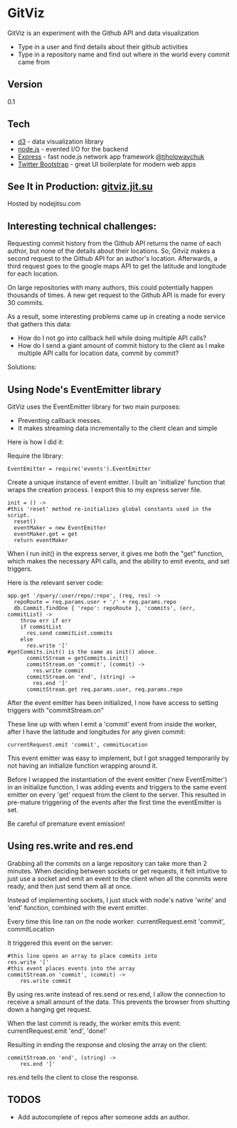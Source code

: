 GitViz
=

GitViz is an experiment with the Github API and data visualization
  - Type in a user and find details about their github activities
  - Type in a repository name and find out where in the world every commit came from


Version
-

0.1

Tech
-
* [d3] - data visualization library
* [node.js] - evented I/O for the backend
* [Express] - fast node.js network app framework [@tjholowaychuk]
* [Twitter Bootstrap] - great UI boilerplate for modern web apps

See It in Production: [gitviz.jit.su]
-

Hosted by nodejitsu.com

Interesting technical challenges:
-

Requesting commit history from the Github API returns the name of each author, but none of the details about their locations. So, Gitviz makes a second request to the Github API for an author's location. Afterwards, a third request goes to the google maps API to get the latitude and longitude for each location.

On large repositories with many authors, this could potentially happen thousands of times. A new get request to the Github API is made for every 30 commits.

As a result, some interesting problems came up in creating a node service that gathers this data:

* How do I not go into callback hell while doing multiple API calls?
* How do I send a giant amount of commit history to the client as I make multiple API calls for location data, commit by commit?

Solutions:

Using Node's EventEmitter library
-
GitViz uses the EventEmitter library for two main purposes:

* Preventing callback messes.
* It makes streaming data incrementally to the client clean and simple



Here is how I did it:

Require the library:

    EventEmitter = require('events').EventEmitter

Create a unique instance of event emitter. I built an 'initialize' function that wraps the creation process. I export this to my express server file.

    init = () ->
    #this 'reset' method re-initializes global constants used in the script.
      reset()
      eventMaker = new EventEmitter
      eventMaker.get = get
      return eventMaker

When I run init() in the express server, it gives me both the "get" function, which makes the necessary API calls, and the ability to emit events, and set triggers.

Here is the relevant server code:

    app.get '/query/:user/repo/:repo', (req, res) ->
      repoRoute = req.params.user + '/' + req.params.repo
      db.Commit.findOne { 'repo': repoRoute }, 'commits', (err, commitList) ->
        throw err if err
        if commitList
          res.send commitList.commits
        else
          res.write '['
    #getCommits.init() is the same as init() above.
          commitStream = getCommits.init()
          commitStream.on 'commit', (commit) ->
            res.write commit
          commitStream.on 'end', (string) ->
            res.end ']'
          commitStream.get req.params.user, req.params.repo

After the event emitter has been initialized, I now have access to setting triggers with "commitStream.on"

These line up with when I emit a 'commit' event from inside the worker, after I have the latitude and longitudes for any given commit:

    currentRequest.emit 'commit', commitLocation
    
This event emitter was easy to implement, but I got snagged temporarily by not having an initialize function wrapping around it.

Before I wrapped the instantiation of the event emitter ('new EventEmitter') in an initialize function, I was adding events and triggers to the same event emitter on every 'get' request from the client to the server. This resulted in pre-mature triggering of the events after the first time the eventEmitter is set.

Be careful of premature event emission!

Using res.write and res.end
-

Grabbing all the commits on a large repository can take more than 2 minutes. When deciding between sockets or get requests, it felt intuitive to just use a socket and emit an event to the client when all the commits were ready, and then just send them all at once.

Instead of implementing sockets, I just stuck with node's native 'write' and 'end' function, combined with the event emitter.

Every time this line ran on the node worker:
    currentRequest.emit 'commit', commitLocation

It triggered this event on the server:

    #this line opens an array to place commits into
    res.write '['
    #this event places events into the array
    commitStream.on 'commit', (commit) ->
        res.write commit

By using res.write instead of res.send or res.end, I allow the connection to receive a small amount of the data. This prevents the browser from shutting down a hanging get request.

When the last commit is ready, the worker emits this event:
    currentRequest.emit 'end', 'done!'
    
Resulting in ending the response and closing the array on the client:

    commitStream.on 'end', (string) ->
        res.end ']'

res.end tells the client to close the response.

TODOS
-

* Add autocomplete of repos after someone adds an author.

[node.js]: http://nodejs.org
[Twitter Bootstrap]: http://twitter.github.com/bootstrap/
[@tjholowaychuk]: http://twitter.com/tjholowaychuk
[express]: http://expressjs.com
[gitviz.jit.su]: https://gitviz.jit.su/
[d3]: http://d3js.org/